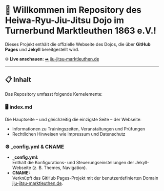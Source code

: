 # 🎌 Willkommen im Repository des **Heiwa-Ryu-Jiu-Jitsu Dojo** im Turnerbund Marktleuthen 1863 e.V.!  

Dieses Projekt enthält die offizielle Webseite des Dojos, die über **GitHub Pages** und **Jekyll** bereitgestellt wird.

🌐 **Live anschauen:** [➡ jiu-jitsu-marktleuthen.de](https://jiu-jitsu-marktleuthen.de)  

---

## 📋 Inhalt  
Das Repository umfasst folgende Kernelemente:

### 🖥️ **index.md**  
Die Hauptseite – und gleichzeitig die einzigste Seite – der Webseite:  
- Informationen zu Trainingszeiten, Veranstaltungen und Prüfungen
- Rechtlichen Hinweisen wie Impressum und Datenschutz

### ⚙️ **_config.yml & CNAME**  
- **_config.yml:**  
   Enthält die Konfigurations- und Steuerungseinstellungen der Jekyll-Webseite (z. B. Themes, Navigation).  
- **CNAME:**  
   Verknüpft das GitHub Pages-Projekt mit der benutzerdefinierten Domain [jiu-jitsu-marktleuthen.de](https://jiu-jitsu-marktleuthen.de).
